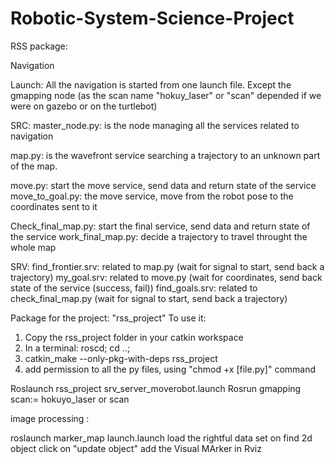 # Robotic-System-Science-Project


RSS package:

Navigation

Launch:
All the navigation is started from one launch file. 
Except the gmapping node (as the scan name "hokuy_laser" or "scan" depended if we were on gazebo or on the turtlebot)

SRC:
master_node.py: is the node managing all the services related to navigation

map.py: is the wavefront service searching a trajectory to an unknown part of the map.

move.py: start the move service, send data and return state of the service
move_to_goal.py: the move service, move from the robot pose to the coordinates sent to it

Check_final_map.py: start the final service, send data and return state of the service
work_final_map.py: decide a trajectory to travel throught the whole map

SRV:
find_frontier.srv: related to map.py (wait for signal to start, send back a trajectory)
my_goal.srv: related to move.py (wait for coordinates, send back state of the service (success, fail))
find_goals.srv: related to check_final_map.py (wait for signal to start, send back a trajectory)

Package for the project: "rss_project"
To use it:
  1. Copy the rss_project folder in your catkin workspace
  2. In a terminal: roscd; cd ..;
  3. catkin_make --only-pkg-with-deps rss_project
  4. add permission to all the py files, using "chmod +x [file.py]" command
 
 Roslaunch rss_project srv_server_moverobot.launch
 Rosrun gmapping scan:= hokuyo_laser or scan
 
 image processing :
 
 roslaunch marker_map launch.launch
    load the rightful data set on find 2d object
    click on "update object"
    add the Visual MArker in Rviz
